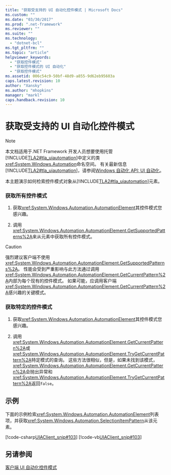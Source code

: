 ```yaml
---
title: "获取受支持的 UI 自动化控件模式 | Microsoft Docs"
ms.custom: ""
ms.date: "03/30/2017"
ms.prod: ".net-framework"
ms.reviewer: ""
ms.suite: ""
ms.technology: 
  - "dotnet-bcl"
ms.tgt_pltfrm: ""
ms.topic: "article"
helpviewer_keywords: 
  - "获取控件模式"
  - "获取控件模式的 UI 自动化"
  - "获取控件模式"
ms.assetid: 006c54c9-50bf-48d9-a855-9d62eb95603a
caps.latest.revision: 10
author: "Xansky"
ms.author: "mhopkins"
manager: "markl"
caps.handback.revision: 10
---
```

# 获取受支持的 UI 自动化控件模式
> [!NOTE]
>  本文档适用于.NET Framework 开发人员想要使用托管[!INCLUDE[TLA2#tla_uiautomation](../../../includes/tla2sharptla-uiautomation-md.md)]中定义的类<xref:System.Windows.Automation>命名空间。 有关最新信息[!INCLUDE[TLA2#tla_uiautomation](../../../includes/tla2sharptla-uiautomation-md.md)]，请参阅[Windows 自动化 API: UI 自动化](http://go.microsoft.com/fwlink/?LinkID=156746)。  
  
 本主题演示如何检索控件模式对象从[!INCLUDE[TLA2#tla_uiautomation](../../../includes/tla2sharptla-uiautomation-md.md)]元素。  
  
### <a name="obtain-all-control-patterns"></a>获取所有控件模式  
  
1.  获取<xref:System.Windows.Automation.AutomationElement>其控件模式您感兴趣。  
  
2.  调用<xref:System.Windows.Automation.AutomationElement.GetSupportedPatterns%2A>来从元素中获取所有控件模式。  
  
> [!CAUTION]
>  强烈建议客户端不使用<xref:System.Windows.Automation.AutomationElement.GetSupportedPatterns%2A>。 性能会受到严重影响与此方法通过调用<xref:System.Windows.Automation.AutomationElement.GetCurrentPattern%2A>内部为每个现有的控件模式。 如果可能，应调用客户端<xref:System.Windows.Automation.AutomationElement.GetCurrentPattern%2A>感兴趣的关键模式。  
  
### <a name="obtain-a-specific-control-pattern"></a>获取特定的控件模式  
  
1.  获取<xref:System.Windows.Automation.AutomationElement>其控件模式您感兴趣。  
  
2.  调用<xref:System.Windows.Automation.AutomationElement.GetCurrentPattern%2A>或<xref:System.Windows.Automation.AutomationElement.TryGetCurrentPattern%2A>特定模式的查询。 这些方法很相似，但是，如果未找到该模式， <xref:System.Windows.Automation.AutomationElement.GetCurrentPattern%2A>会抛出异常和<xref:System.Windows.Automation.AutomationElement.TryGetCurrentPattern%2A>返回`false`。  
  
## <a name="example"></a>示例  
 下面的示例检索<xref:System.Windows.Automation.AutomationElement>列表项，并获取<xref:System.Windows.Automation.SelectionItemPattern>从该元素。  
  
 [!code-csharp[UIAClient_snip#103](../../../samples/snippets/csharp/VS_Snippets_Wpf/UIAClient_snip/CSharp/ClientForm.cs#103)]
 [!code-vb[UIAClient_snip#103](../../../samples/snippets/visualbasic/VS_Snippets_Wpf/UIAClient_snip/VisualBasic/ClientForm.vb#103)]  
  
## <a name="see-also"></a>另请参阅  
 [客户端 UI 自动化控件模式](../../../docs/framework/ui-automation/ui-automation-control-patterns-for-clients.md)